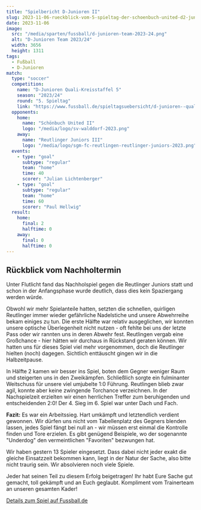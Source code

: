 ```yaml
---
title: "Spielbericht D-Junioren II"
slug: 2023-11-06-rueckblick-vom-5-spieltag-der-schoenbuch-united-d2-junioren
date: 2023-11-06
image:
  src: "/media/sparten/fussball/d-junioren-team-2023-24.png"
  alt: "D-Junioren Team 2023/24"
  width: 3656
  height: 1311
tags:
  - Fußball
  - D-Junioren
match:
  type: "soccer"
  competition:
    name: "D-Junioren Quali-Kreisstaffel 5"
    season: "2023/24"
    round: "5. Spieltag"
    link: "https://www.fussball.de/spieltagsuebersicht/d-junioren--quali-kreisstaffel-5-bezirk-alb-kl-d-junioren-kreisstaffel-d-junioren-saison2324-wuerttemberg/-/staffel/02MRREV5M8000000VS5489B3VT9H7HT8-G#!/"
  opponents:
    home:
      name: "Schönbuch United II"
      logo: "/media/logo/sv-walddorf-2023.png"
    away:
      name: "Reutlinger Juniors III"
      logo: "/media/logo/sgm-fc-reutlingen-reutlinger-juniors-2023.png"
  events:
    - type: "goal"
      subtype: "regular"
      team: "home"
      time: 40
      scorer: "Julian Lichtenberger"
    - type: "goal"
      subtype: "regular"
      team: "home"
      time: 60
      scorer: "Paul Hellwig"
  result:
    home:
      final: 2
      halftime: 0
    away:
      final: 0
      halftime: 0
---
```

## Rückblick vom Nachholtermin

Unter Flutlicht fand das Nachholspiel gegen die Reutlinger Juniors statt und schon in der Anfangsphase wurde deutlich, dass dies kein Spaziergang werden würde.

Obwohl wir mehr Spielanteile hatten, setzten die schnellen, quirligen Reutlinger immer wieder gefährliche Nadelstiche und unsere Abwehrreihe bekam einiges zu tun. Die erste Hälfte war relativ ausgeglichen, wir konnten unsere optische Überlegenheit nicht nutzen - oft fehlte bei uns der letzte Pass oder wir rannten uns in deren Abwehr fest. Reutlingen vergab eine Großchance - hier hätten wir durchaus in Rückstand geraten können. Wir hatten uns für dieses Spiel viel mehr vorgenommen, doch die Reutlinger hielten (noch) dagegen. Sichtlich enttäuscht gingen wir in die Halbzeitpause.

In Hälfte 2 kamen wir besser ins Spiel, boten dem Gegner weniger Raum und steigerten uns in den Zweikämpfen. Schließlich sorgte ein fulminanter Weitschuss für unsere viel umjubelte 1:0 Führung.
Reutlingen blieb zwar agil, konnte aber keine zwingende Torchance verzeichnen. In der Nachspielzeit erzielten wir einen herrlichen Treffer zum beruhigenden und entscheidenden 2:0! Der 4. Sieg im 6. Spiel war unter Dach und Fach.

**Fazit:** Es war ein Arbeitssieg. Hart umkämpft und letztendlich verdient gewonnen. Wir dürfen uns nicht vom Tabellenplatz des Gegners blenden lassen, jedes Spiel fängt bei null an - wir müssen erst einmal die Kontrolle finden und Tore erzielen. Es gibt genügend Beispiele, wo der sogenannte "Underdog" den vermeintlichen "Favoriten" bezwungen hat.

Wir haben gestern 13 Spieler eingesetzt. Dass dabei nicht jeder exakt die gleiche Einsatzzeit bekommen kann, liegt in der Natur der Sache, also bitte nicht traurig sein. Wir absolvieren noch viele Spiele.

Jeder hat seinen Teil zu diesem Erfolg beigetragen! Ihr habt Eure Sache gut gemacht, toll gekämpft und an Euch geglaubt. Kompliment vom Trainerteam an unseren gesamten Kader!

[Details zum Spiel auf Fussball.de](https://www.fussball.de/spiel/sgm-sv-walddorf-schoenbuch-united-ii-sgm-fc-reutlingen-reutlinger-juniors-iii/-/spiel/02MSOAS7M8000000VS5489B4VV7JEO4N#!/)
